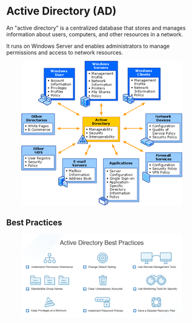# Active Directory (AD)

An "active directory" is a centralized database that stores and manages information about users, computers, and other resources in a network.

It runs on Windows Server and enables administrators to manage permissions and access to network resources.

<figure><img src="../../.gitbook/assets/image (1) (1) (1) (1) (1) (1) (1) (1).png" alt=""><figcaption></figcaption></figure>

## Best Practices

<figure><img src="../../.gitbook/assets/image (1) (1) (1) (1) (1) (1) (1) (1) (1).png" alt=""><figcaption></figcaption></figure>
